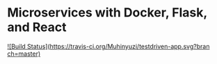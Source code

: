 # Microservices with Docker, Flask, and React

[![Build Status](https://travis-ci.org/Muhinyuzi/testdriven-app.svg?bran
ch=master)](https://travis-ci.org/Muhinyuzi/testdriven-app)